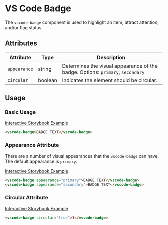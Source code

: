 # VS Code Badge

The `vscode-badge` component is used to highlight an item, attract attention, and/or flag status.

## Attributes

| Attribute    | Type    | Description                                                                    |
| ------------ | ------- | ------------------------------------------------------------------------------ |
| `appearance` | string  | Determines the visual appearance of the badge. Options: `primary`, `secondary` |
| `circular`   | boolean | Indicates the element should be circular.                                      |

## Usage

### Basic Usage

[Interactive Storybook Example](https://microsoft.github.io/vscode-webview-toolkit/?path=/story/library-badge--default)

```html
<vscode-badge>BADGE TEXT</vscode-badge>
```

### Appearance Attribute

There are a number of visual appearances that the `vscode-badge` can have. The default appearance is `primary`.

[Interactive Storybook Example](https://microsoft.github.io/vscode-webview-toolkit/?path=/story/library-badge--secondary)

```html
<vscode-badge appearance="primary">BADGE TEXT</vscode-badge>
<vscode-badge appearance="secondary">BADGE TEXT</vscode-badge>
```

### Circular Attribute

[Interactive Storybook Example](https://microsoft.github.io/vscode-webview-toolkit/?path=/story/library-badge--circular)

```html
<vscode-badge circular="true">1</vscode-badge>
```
